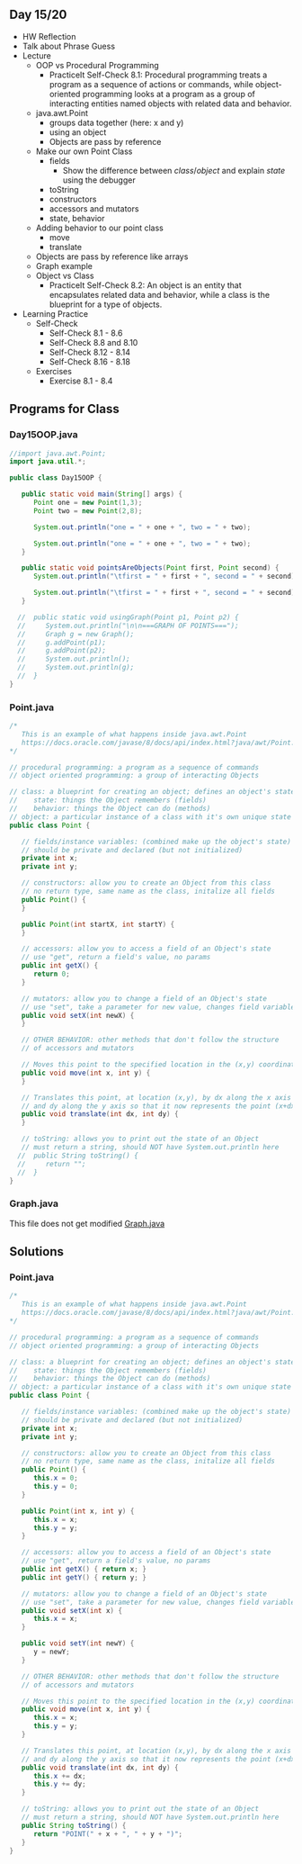 ## Day 15/20

+ HW Reflection
+ Talk about Phrase Guess
+ Lecture
  - OOP vs Procedural Programming
    - PracticeIt Self-Check 8.1: Procedural programming treats a program as a sequence of actions or commands, while object-oriented programming looks at a program as a group of interacting entities named objects with related data and behavior.
  - java.awt.Point
    - groups data together (here: x and y)
    - using an object
    - Objects are pass by reference
  - Make our own Point Class
    - fields
      - Show the difference between _class_/_object_ and explain _state_ using the debugger
    - toString
    - constructors
    - accessors and mutators
    - state, behavior
  - Adding behavior to our point class
    - move
    - translate
  - Objects are pass by reference like arrays
  - Graph example
  - Object vs Class
    - PracticeIt Self-Check 8.2: An object is an entity that encapsulates related data and behavior, while a class is the blueprint for a type of objects.
+ Learning Practice
  - Self-Check
    - Self-Check 8.1 - 8.6
    - Self-Check 8.8 and 8.10
    - Self-Check 8.12 - 8.14
    - Self-Check 8.16 - 8.18
  - Exercises
    - Exercise 8.1 - 8.4

## Programs for Class

### Day15OOP.java
```java
//import java.awt.Point;
import java.util.*;

public class Day15OOP {

   public static void main(String[] args) {
      Point one = new Point(1,3);
      Point two = new Point(2,8);

      System.out.println("one = " + one + ", two = " + two);

      System.out.println("one = " + one + ", two = " + two);
   }

   public static void pointsAreObjects(Point first, Point second) {
      System.out.println("\tfirst = " + first + ", second = " + second);

      System.out.println("\tfirst = " + first + ", second = " + second);
   }

  //  public static void usingGraph(Point p1, Point p2) {
  //     System.out.println("\n\n===GRAPH OF POINTS===");
  //     Graph g = new Graph();
  //     g.addPoint(p1);
  //     g.addPoint(p2);
  //     System.out.println();
  //     System.out.println(g);
  //  }
}
```

### Point.java
```java
/*
   This is an example of what happens inside java.awt.Point
   https://docs.oracle.com/javase/8/docs/api/index.html?java/awt/Point.html
*/

// procedural programming: a program as a sequence of commands
// object oriented programming: a group of interacting Objects

// class: a blueprint for creating an object; defines an object's state and behavior
//    state: things the Object remembers (fields)
//    behavior: things the Object can do (methods)
// object: a particular instance of a class with it's own unique state
public class Point {

   // fields/instance variables: (combined make up the object's state)
   // should be private and declared (but not initialized)
   private int x;
   private int y;

   // constructors: allow you to create an Object from this class
   // no return type, same name as the class, initalize all fields
   public Point() {
   }

   public Point(int startX, int startY) {
   }

   // accessors: allow you to access a field of an Object's state
   // use "get", return a field's value, no params
   public int getX() {
      return 0;
   }

   // mutators: allow you to change a field of an Object's state
   // use "set", take a parameter for new value, changes field variable
   public void setX(int newX) {
   }

   // OTHER BEHAVIOR: other methods that don't follow the structure
   // of accessors and mutators

   // Moves this point to the specified location in the (x,y) coordinate plane.
   public void move(int x, int y) {
   }

   // Translates this point, at location (x,y), by dx along the x axis
   // and dy along the y axis so that it now represents the point (x+dx,y+dy).
   public void translate(int dx, int dy) {
   }

   // toString: allows you to print out the state of an Object
   // must return a string, should NOT have System.out.println here
  //  public String toString() {
  //     return "";
  //  }
}
```

### Graph.java

This file does not get modified
[Graph.java](livecode/day15/Graph.java)

## Solutions

### Point.java

```java
/*
   This is an example of what happens inside java.awt.Point
   https://docs.oracle.com/javase/8/docs/api/index.html?java/awt/Point.html
*/

// procedural programming: a program as a sequence of commands
// object oriented programming: a group of interacting Objects

// class: a blueprint for creating an object; defines an object's state and behavior
//    state: things the Object remembers (fields)
//    behavior: things the Object can do (methods)
// object: a particular instance of a class with it's own unique state
public class Point {

   // fields/instance variables: (combined make up the object's state)
   // should be private and declared (but not initialized)
   private int x;
   private int y;

   // constructors: allow you to create an Object from this class
   // no return type, same name as the class, initalize all fields
   public Point() {
      this.x = 0;
      this.y = 0;
   }

   public Point(int x, int y) {
      this.x = x;
      this.y = y;
   }

   // accessors: allow you to access a field of an Object's state
   // use "get", return a field's value, no params
   public int getX() { return x; }
   public int getY() { return y; }

   // mutators: allow you to change a field of an Object's state
   // use "set", take a parameter for new value, changes field variable
   public void setX(int x) {
      this.x = x;
   }

   public void setY(int newY) {
      y = newY;
   }

   // OTHER BEHAVIOR: other methods that don't follow the structure
   // of accessors and mutators

   // Moves this point to the specified location in the (x,y) coordinate plane.
   public void move(int x, int y) {
      this.x = x;
      this.y = y;
   }

   // Translates this point, at location (x,y), by dx along the x axis
   // and dy along the y axis so that it now represents the point (x+dx,y+dy).
   public void translate(int dx, int dy) {
      this.x += dx;
      this.y += dy;
   }

   // toString: allows you to print out the state of an Object
   // must return a string, should NOT have System.out.println here
   public String toString() {
      return "POINT(" + x + ", " + y + ")";
   }
}
```
